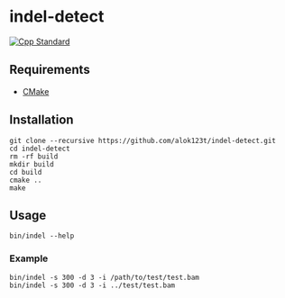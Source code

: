 # indel-detect

[![Cpp Standard](https://img.shields.io/badge/C%2B%2B-11-blue.svg)](https://en.wikipedia.org/wiki/C%2B%2B11)

## Requirements
* [CMake](https://cmake.org/download/)

## Installation
```shell
git clone --recursive https://github.com/alok123t/indel-detect.git
cd indel-detect
rm -rf build
mkdir build
cd build
cmake ..
make
```

## Usage
```shell
bin/indel --help
```
### Example
```shell
bin/indel -s 300 -d 3 -i /path/to/test/test.bam
bin/indel -s 300 -d 3 -i ../test/test.bam
```
